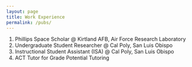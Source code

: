 ```yaml
---
layout: page
title: Work Experience
permalink: /pubs/
---
```


1. Phillips Space Scholar @ Kirtland AFB, Air Force Research Laboratory
2. Undergraduate Student Researcher @ Cal Poly, San Luis Obispo
3. Instructional Student Assistant (ISA) @ Cal Poly, San Luis Obispo
4. ACT Tutor for Grade Potential Tutoring

